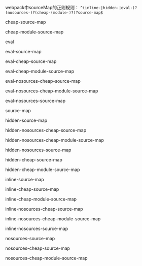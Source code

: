 
webpack中sourceMap的正则规则：
`^(inline-|hidden-|eval-)?(nosources-)?(cheap-(module-)?)?source-map$`

cheap-source-map

cheap-module-source-map

  

eval

  

eval-source-map

  

eval-cheap-source-map

  

eval-cheap-module-source-map

  

eval-nosources-cheap-source-map

  

eval-nosources-cheap-module-source-map

  

eval-nosources-source-map

  

source-map

  

hidden-source-map

  

hidden-nosources-cheap-source-map

  

hidden-nosources-cheap-module-source-map

  

hidden-nosources-source-map

  

hidden-cheap-source-map

  

hidden-cheap-module-source-map

  

inline-source-map

  

inline-cheap-source-map

  

inline-cheap-module-source-map

  

inline-nosources-cheap-source-map

  

inline-nosources-cheap-module-source-map

  

inline-nosources-source-map

  

nosources-source-map

  

nosources-cheap-source-map

  

nosources-cheap-module-source-map